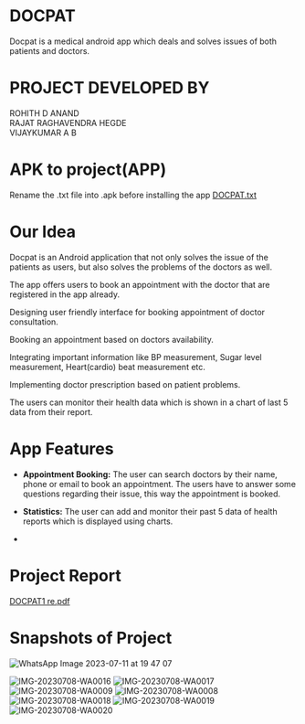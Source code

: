 
# DOCPAT 
Docpat is a medical android app which deals and solves issues of both patients and doctors. 

# PROJECT DEVELOPED BY    
  ROHITH D ANAND  
  RAJAT RAGHAVENDRA HEGDE     
  VIJAYKUMAR A B   
   
# APK to project(APP)
Rename the .txt file into .apk before installing the app
[DOCPAT.txt](https://github.com/rohithdanand/Doctor-Patient-AppointmentAPP/files/12015815/DOCPAT.txt)

# Our Idea 
Docpat is an Android application that not only solves the issue of the patients as users, but also solves the problems of the doctors as well.
 
The app offers users to book an appointment with the doctor that are registered in the app already.

Designing user friendly interface for booking appointment of doctor consultation.
 
Booking an appointment based on doctors availability.
 
Integrating important information like BP measurement, Sugar level measurement, Heart(cardio) beat measurement etc.
  
Implementing doctor prescription based on patient problems.

The users can monitor their health data which is shown in a chart of last 5 data from their report.

# App Features 

- <b>Appointment Booking:</b> The user can search doctors by their name, phone or email to book an appointment.
The users have to answer some questions regarding their issue, this way the appointment is booked.

- <b>Statistics:</b> The user can add and monitor their past 5 data of health reports which is displayed using charts.

- 
# Project Report 
[DOCPAT1 re.pdf](https://github.com/rohithdanand/Doctor-Patient-AppointmentAPP/files/12015690/DOCPAT1.re.pdf)

# Snapshots of Project
![WhatsApp Image 2023-07-11 at 19 47 07](https://github.com/rohithdanand/Doctor-Patient-AppointmentAPP/assets/95232013/91b5a46f-39f9-4e51-a358-82f3bb94b0f5)
           
                                 
![IMG-20230708-WA0016](https://github.com/rohithdanand/Doctor-Patient-AppointmentAPP/assets/95232013/abc02429-8211-4e22-8951-1af32a28bfc3)
![IMG-20230708-WA0017](https://github.com/rohithdanand/Doctor-Patient-AppointmentAPP/assets/95232013/95c672f5-8261-4b02-bf8e-983163c2f88b)
![IMG-20230708-WA0009](https://github.com/rohithdanand/Doctor-Patient-AppointmentAPP/assets/95232013/93558cec-9dbe-447b-8836-a3d295bfad30)
![IMG-20230708-WA0008](https://github.com/rohithdanand/Doctor-Patient-AppointmentAPP/assets/95232013/32cddcf6-f00b-4694-b118-b53f0d97027f)![IMG-20230708-WA0018](https://github.com/rohithdanand/Doctor-Patient-AppointmentAPP/assets/95232013/de259b57-54ac-4795-9859-e7f22a5ac243)
![IMG-20230708-WA0019](https://github.com/rohithdanand/Doctor-Patient-AppointmentAPP/assets/95232013/ae29c5f8-22ec-43d9-a95e-f54ded9bd30b)
![IMG-20230708-WA0020](https://github.com/rohithdanand/Doctor-Patient-AppointmentAPP/assets/95232013/8e74f1b9-d6da-44c9-9b9a-654afcc04142)



    

   








           
                                 
    

   








           
                                 
    

   















  

